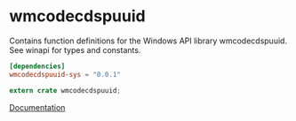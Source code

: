 # wmcodecdspuuid #
Contains function definitions for the Windows API library wmcodecdspuuid. See winapi for types and constants.

```toml
[dependencies]
wmcodecdspuuid-sys = "0.0.1"
```

```rust
extern crate wmcodecdspuuid;
```

[Documentation](https://retep998.github.io/doc/wmcodecdspuuid/)
